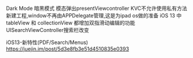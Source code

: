 # 
Dark Mode 暗黑模式
模态弹出presentViewcontroller
KVC不允许使用私有方法
新建工程,window不再由APPDelegate管理,这是为ipad os做的准备
iOS 13 中 tableView 和 collectionView 都增加双指滑动编辑的功能
UISearchViewController搜索栏改变

iOS13-新特性(PDF/Search/Menus)
https://juejin.im/post/5d3e8fb3e51d4510835e0393